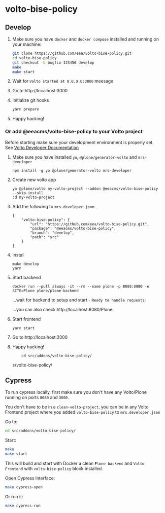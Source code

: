 # volto-bise-policy

## Develop

1. Make sure you have `docker` and `docker compose` installed and running on your machine:

    ```Bash
    git clone https://github.com/eea/volto-bise-policy.git
    cd volto-bise-policy
    git checkout -b bugfix-123456 develop
    make
    make start
    ```

1. Wait for `Volto started at 0.0.0.0:3000` meesage

1. Go to http://localhost:3000

1. Initialize git hooks

    ```Bash
    yarn prepare
    ```

1.  Happy hacking!

### Or add @eeacms/volto-bise-policy to your Volto project

Before starting make sure your development environment is properly set. See [Volto Developer Documentation](https://docs.voltocms.com/getting-started/install/)

1.  Make sure you have installed `yo`, `@plone/generator-volto` and `mrs-developer`

        npm install -g yo @plone/generator-volto mrs-developer

1.  Create new volto app

        yo @plone/volto my-volto-project --addon @eeacms/volto-bise-policy --skip-install
        cd my-volto-project

1.  Add the following to `mrs.developer.json`:

        {
            "volto-bise-policy": {
                "url": "https://github.com/eea/volto-bise-policy.git",
                "package": "@eeacms/volto-bise-policy",
                "branch": "develop",
                "path": "src"
            }
        }

1.  Install

        make develop
        yarn

1.  Start backend

        docker run --pull always -it --rm --name plone -p 8080:8080 -e SITE=Plone plone/plone-backend

    ...wait for backend to setup and start - `Ready to handle requests`:

    ...you can also check http://localhost:8080/Plone

1.  Start frontend

        yarn start

1.  Go to http://localhost:3000

1.  Happy hacking!

            cd src/addons/volto-bise-policy/

    s/volto-bise-policy/

## Cypress

To run cypress locally, first make sure you don't have any Volto/Plone running on ports `8080` and `3000`.

You don't have to be in a `clean-volto-project`, you can be in any Volto Frontend
project where you added `volto-bise-policy` to `mrs.developer.json`

Go to:

  ```BASH
  cd src/addons/volto-bise-policy/
  ```

Start:

  ```Bash
  make
  make start
  ```

This will build and start with Docker a clean `Plone backend` and `Volto Frontend` with `volto-bise-policy` block installed.

Open Cypress Interface:

  ```Bash
  make cypress-open
  ```

Or run it:

  ```Bash
  make cypress-run
  ```
